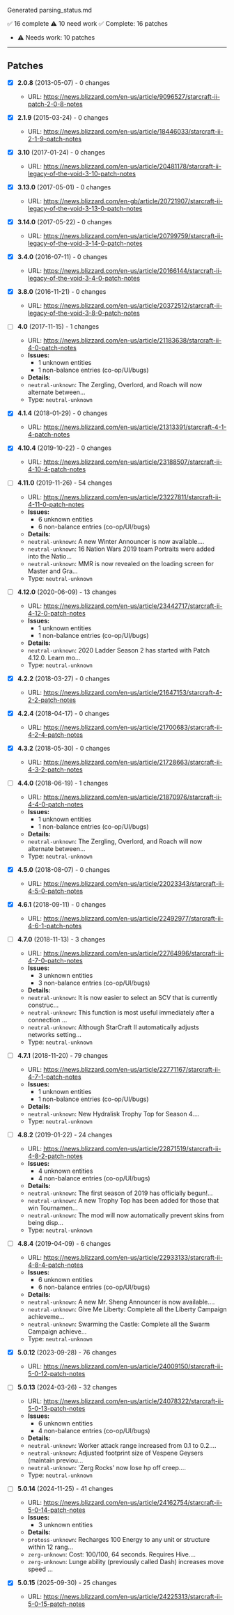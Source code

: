 Generated parsing_status.md

✅ 16 complete
⚠️ 10 need work
✅ Complete: 16 patches
- ⚠️ Needs work: 10 patches

---

## Patches

- [x] **2.0.8** (2013-05-07) - 0 changes
  - URL: https://news.blizzard.com/en-us/article/9096527/starcraft-ii-patch-2-0-8-notes

- [x] **2.1.9** (2015-03-24) - 0 changes
  - URL: https://news.blizzard.com/en-us/article/18446033/starcraft-ii-2-1-9-patch-notes

- [x] **3.10** (2017-01-24) - 0 changes
  - URL: https://news.blizzard.com/en-us/article/20481178/starcraft-ii-legacy-of-the-void-3-10-patch-notes

- [x] **3.13.0** (2017-05-01) - 0 changes
  - URL: https://news.blizzard.com/en-gb/article/20721907/starcraft-ii-legacy-of-the-void-3-13-0-patch-notes

- [x] **3.14.0** (2017-05-22) - 0 changes
  - URL: https://news.blizzard.com/en-us/article/20799759/starcraft-ii-legacy-of-the-void-3-14-0-patch-notes

- [x] **3.4.0** (2016-07-11) - 0 changes
  - URL: https://news.blizzard.com/en-us/article/20166144/starcraft-ii-legacy-of-the-void-3-4-0-patch-notes

- [x] **3.8.0** (2016-11-21) - 0 changes
  - URL: https://news.blizzard.com/en-us/article/20372512/starcraft-ii-legacy-of-the-void-3-8-0-patch-notes

- [ ] **4.0** (2017-11-15) - 1 changes
  - URL: https://news.blizzard.com/en-us/article/21183638/starcraft-ii-4-0-patch-notes
  - **Issues:**
    - 1 unknown entities
    - 1 non-balance entries (co-op/UI/bugs)
  - **Details:**
  - `neutral-unknown`: The Zergling, Overlord, and Roach will now alternate between...
  - Type: `neutral-unknown`

- [x] **4.1.4** (2018-01-29) - 0 changes
  - URL: https://news.blizzard.com/en-us/article/21313391/starcraft-4-1-4-patch-notes

- [x] **4.10.4** (2019-10-22) - 0 changes
  - URL: https://news.blizzard.com/en-us/article/23188507/starcraft-ii-4-10-4-patch-notes

- [ ] **4.11.0** (2019-11-26) - 54 changes
  - URL: https://news.blizzard.com/en-us/article/23227811/starcraft-ii-4-11-0-patch-notes
  - **Issues:**
    - 6 unknown entities
    - 6 non-balance entries (co-op/UI/bugs)
  - **Details:**
  - `neutral-unknown`: A new Winter Announcer is now available....
  - `neutral-unknown`: 16 Nation Wars 2019 team Portraits were added into the Natio...
  - `neutral-unknown`: MMR is now revealed on the loading screen for Master and Gra...
  - Type: `neutral-unknown`

- [ ] **4.12.0** (2020-06-09) - 13 changes
  - URL: https://news.blizzard.com/en-us/article/23442717/starcraft-ii-4-12-0-patch-notes
  - **Issues:**
    - 1 unknown entities
    - 1 non-balance entries (co-op/UI/bugs)
  - **Details:**
  - `neutral-unknown`: 2020 Ladder Season 2 has started with Patch 4.12.0. Learn mo...
  - Type: `neutral-unknown`

- [x] **4.2.2** (2018-03-27) - 0 changes
  - URL: https://news.blizzard.com/en-us/article/21647153/starcraft-4-2-2-patch-notes

- [x] **4.2.4** (2018-04-17) - 0 changes
  - URL: https://news.blizzard.com/en-us/article/21700683/starcraft-ii-4-2-4-patch-notes

- [x] **4.3.2** (2018-05-30) - 0 changes
  - URL: https://news.blizzard.com/en-us/article/21728663/starcraft-ii-4-3-2-patch-notes

- [ ] **4.4.0** (2018-06-19) - 1 changes
  - URL: https://news.blizzard.com/en-us/article/21870976/starcraft-ii-4-4-0-patch-notes
  - **Issues:**
    - 1 unknown entities
    - 1 non-balance entries (co-op/UI/bugs)
  - **Details:**
  - `neutral-unknown`: The Zergling, Overlord, and Roach will now alternate between...
  - Type: `neutral-unknown`

- [x] **4.5.0** (2018-08-07) - 0 changes
  - URL: https://news.blizzard.com/en-us/article/22023343/starcraft-ii-4-5-0-patch-notes

- [x] **4.6.1** (2018-09-11) - 0 changes
  - URL: https://news.blizzard.com/en-us/article/22492977/starcraft-ii-4-6-1-patch-notes

- [ ] **4.7.0** (2018-11-13) - 3 changes
  - URL: https://news.blizzard.com/en-us/article/22764996/starcraft-ii-4-7-0-patch-notes
  - **Issues:**
    - 3 unknown entities
    - 3 non-balance entries (co-op/UI/bugs)
  - **Details:**
  - `neutral-unknown`: It is now easier to select an SCV that is currently construc...
  - `neutral-unknown`: This function is most useful immediately after a connection ...
  - `neutral-unknown`: Although StarCraft II automatically adjusts networks setting...
  - Type: `neutral-unknown`

- [ ] **4.7.1** (2018-11-20) - 79 changes
  - URL: https://news.blizzard.com/en-us/article/22771167/starcraft-ii-4-7-1-patch-notes
  - **Issues:**
    - 1 unknown entities
    - 1 non-balance entries (co-op/UI/bugs)
  - **Details:**
  - `neutral-unknown`: New Hydralisk Trophy Top for Season 4....
  - Type: `neutral-unknown`

- [ ] **4.8.2** (2019-01-22) - 24 changes
  - URL: https://news.blizzard.com/en-us/article/22871519/starcraft-ii-4-8-2-patch-notes
  - **Issues:**
    - 4 unknown entities
    - 4 non-balance entries (co-op/UI/bugs)
  - **Details:**
  - `neutral-unknown`: The first season of 2019 has officially begun!...
  - `neutral-unknown`: A new Trophy Top has been added for those that win Tournamen...
  - `neutral-unknown`: The mod will now automatically prevent skins from being disp...
  - Type: `neutral-unknown`

- [ ] **4.8.4** (2019-04-09) - 6 changes
  - URL: https://news.blizzard.com/en-us/article/22933133/starcraft-ii-4-8-4-patch-notes
  - **Issues:**
    - 6 unknown entities
    - 6 non-balance entries (co-op/UI/bugs)
  - **Details:**
  - `neutral-unknown`: A new Mr. Sheng Announcer is now available....
  - `neutral-unknown`: Give Me Liberty: Complete all the Liberty Campaign achieveme...
  - `neutral-unknown`: Swarming the Castle: Complete all the Swarm Campaign achieve...
  - Type: `neutral-unknown`

- [x] **5.0.12** (2023-09-28) - 76 changes
  - URL: https://news.blizzard.com/en-us/article/24009150/starcraft-ii-5-0-12-patch-notes

- [ ] **5.0.13** (2024-03-26) - 32 changes
  - URL: https://news.blizzard.com/en-us/article/24078322/starcraft-ii-5-0-13-patch-notes
  - **Issues:**
    - 6 unknown entities
    - 4 non-balance entries (co-op/UI/bugs)
  - **Details:**
  - `neutral-unknown`: Worker attack range increased from 0.1 to 0.2....
  - `neutral-unknown`: Adjusted footprint size of Vespene Geysers (maintain previou...
  - `neutral-unknown`: 'Zerg Rocks' now lose hp off creep....
  - Type: `neutral-unknown`

- [ ] **5.0.14** (2024-11-25) - 41 changes
  - URL: https://news.blizzard.com/en-us/article/24162754/starcraft-ii-5-0-14-patch-notes
  - **Issues:**
    - 3 unknown entities
  - **Details:**
  - `protoss-unknown`: Recharges 100 Energy to any unit or structure within 12 rang...
  - `zerg-unknown`: Cost: 100/100, 64 seconds. Requires Hive....
  - `zerg-unknown`: Lunge ability (previously called Dash) increases move speed ...

- [x] **5.0.15** (2025-09-30) - 25 changes
  - URL: https://news.blizzard.com/en-us/article/24225313/starcraft-ii-5-0-15-patch-notes
